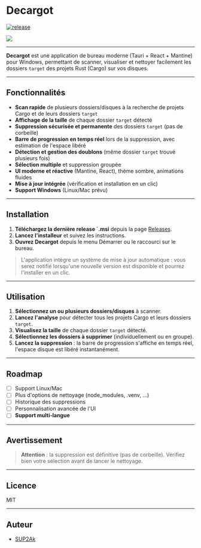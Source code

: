 # Decargot

[![release](https://img.shields.io/github/v/release/SUP2Ak/decargot?style=flat-square)](https://github.com/SUP2Ak/decargot/releases)

[![](https://img.shields.io/badge/English-000?style=for-the-badge&logo=github&logoColor=white)](README.md)

---

**Decargot** est une application de bureau moderne (Tauri + React + Mantine) pour Windows, permettant de scanner, visualiser et nettoyer facilement les dossiers `target` des projets Rust (Cargo) sur vos disques.

---

## Fonctionnalités

- **Scan rapide** de plusieurs dossiers/disques à la recherche de projets Cargo et de leurs dossiers `target`
- **Affichage de la taille** de chaque dossier `target` détecté
- **Suppression sécurisée et permanente** des dossiers `target` (pas de corbeille)
- **Barre de progression en temps réel** lors de la suppression, avec estimation de l'espace libéré
- **Détection et gestion des doublons** (même dossier `target` trouvé plusieurs fois)
- **Sélection multiple** et suppression groupée
- **UI moderne et réactive** (Mantine, React), thème sombre, animations fluides
- **Mise à jour intégrée** (vérification et installation en un clic)
- **Support Windows** (Linux/Mac prévu)

---

## Installation

1. **Téléchargez la dernière release `.msi** depuis la page [Releases](https://github.com/SUP2Ak/decargot/releases).
2. **Lancez l'installeur** et suivez les instructions.
3. **Ouvrez Decargot** depuis le menu Démarrer ou le raccourci sur le bureau.

> L'application intègre un système de mise à jour automatique : vous serez notifié lorsqu'une nouvelle version est disponible et pourrez l'installer en un clic.

---

## Utilisation

1. **Sélectionnez un ou plusieurs dossiers/disques** à scanner.
2. **Lancez l'analyse** pour détecter tous les projets Cargo et leurs dossiers `target`.
3. **Visualisez la taille** de chaque dossier `target` détecté.
4. **Sélectionnez les dossiers à supprimer** (individuellement ou en groupe).
5. **Lancez la suppression** : la barre de progression s'affiche en temps réel, l'espace disque est libéré instantanément.

---

## Roadmap

- [ ] Support Linux/Mac
- [ ] Plus d'options de nettoyage (node_modules, .venv, ...)
- [ ] Historique des suppressions
- [ ] Personnalisation avancée de l'UI
- [ ] **Support multi-langue**

---

## Avertissement

> **Attention** : la suppression est définitive (pas de corbeille). Vérifiez bien votre sélection avant de lancer le nettoyage.

---

## Licence

MIT

---

## Auteur

- [SUP2Ak](https://github.com/SUP2Ak) 